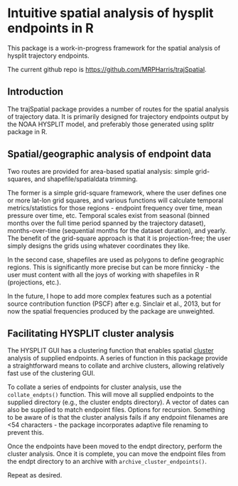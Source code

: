 
# Intuitive spatial analysis of hysplit endpoints in R

This package is a work-in-progress framework for the spatial analysis of
hysplit trajectory endpoints.

The current github repo is <https://github.com/MRPHarris/trajSpatial>.

## Introduction

The trajSpatial package provides a number of routes for the spatial
analysis of trajectory data. It is primarily designed for trajectory
endpoints output by the NOAA HYSPLIT model, and preferably those
generated using splitr package in R.

## Spatial/geographic analysis of endpoint data

Two routes are provided for area-based spatial analysis: simple
grid-squares, and shapefile/spatialdata trimming.

The former is a simple grid-square framework, where the user defines one
or more lat-lon grid squares, and various functions will calculate
temporal metrics/statistics for those regions - endpoint frequency over
time, mean pressure over time, etc. Temporal scales exist from seasonal
(binned months over the full time period spanned by the trajectory
dataset), months-over-time (sequential months for the dataset duration),
and yearly. The benefit of the grid-square approach is that it is
projection-free; the user simply designs the grids using whatever
coordinates they like.

In the second case, shapefiles are used as polygons to define geographic
regions. This is significantly more precise but can be more finnicky -
the user must content with all the joys of working with shapefiles in R
(projections, etc.).

In the future, I hope to add more complex features such as a potential
source contribution function (PSCF) after e.g. Sinclair et al., 2013,
but for now the spatial frequencies produced by the package are
unweighted.

## Facilitating HYSPLIT cluster analysis

The HYSPLIT GUI has a clustering function that enables spatial
[cluster](https://www.ready.noaa.gov/documents/Tutorial/html/traj_clus.html)
analysis of supplied endpoints. A series of function in this package
provide a straightforward means to collate and archive clusters,
allowing relatively fast use of the clustering GUI.

To collate a series of endpoints for cluster analysis, use the
`collate_endpts()` function. This will move all supplied endpoints to
the supplied directory (e.g., the cluster endpts directory). A vector of
dates can also be supplied to match endpoint files. Options for
recursion. Something to be aware of is that the cluster analysis fails
if any endpoint filenames are \<54 characters - the package incorporates
adaptive file renaming to prevent this.

Once the endpoints have been moved to the endpt directory, perform the
cluster analysis. Once it is complete, you can move the endpoint files
from the endpt directory to an archive with
`archive_cluster_endpoints()`.

Repeat as desired.
